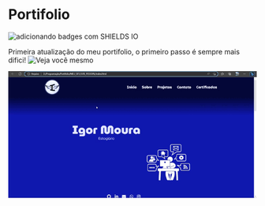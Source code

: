 # Portifolio

![adicionando badges com SHIELDS IO](https://img.shields.io/badge/STATUS-CONSTRUINDO-<COLOR>GREEN)

Primeira atualização do meu portifolio, o primeiro passo é sempre mais difici!
![Veja você mesmo](https://igormouras.github.io/SITE_PESSOAL/)

![Portifolio](Site.gif)
